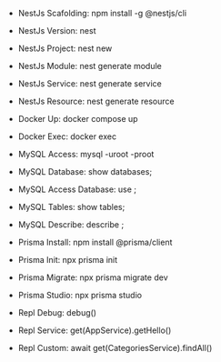 - NestJs Scafolding: npm install -g @nestjs/cli
- NestJs Version: nest
- NestJs Project: nest new <project-name>
- NestJs Module: nest generate module <module-name>
- NestJs Service: nest generate service <service-name>
- NestJs Resource: nest generate resource <resource-name>

- Docker Up: docker compose up
- Docker Exec: docker exec <service-name> <function>

- MySQL Access: mysql -uroot -proot
- MySQL Database: show databases;
- MySQL Access Database: use <database-name>;
- MySQL Tables: show tables;
- MySQL Describe: describe <table-name>;

- Prisma Install: npm install @prisma/client
- Prisma Init: npx prisma init
- Prisma Migrate: npx prisma migrate dev
- Prisma Studio: npx prisma studio

- Repl Debug: debug()
- Repl Service: get(AppService).getHello()
- Repl Custom: await get(CategoriesService).findAll()